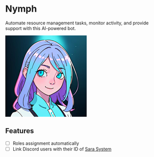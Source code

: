 # Nymph

Automate resource management tasks, monitor activity, and provide support with this AI-powered bot.

![nymph](avatar.png)

## Features

- [ ] Roles assignment automatically
- [ ] Link Discord users with their ID of [Sara System](https://web-tech-tw.github.io/sara.inte)
